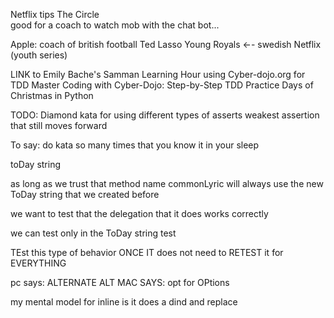 Netflix tips
The Circle  
good for a coach to watch
mob with the chat bot...

Apple:   coach of british football Ted Lasso
Young Royals ←- swedish Netflix (youth series)

LINK to Emily Bache's Samman Learning Hour using Cyber-dojo.org for TDD
Master Coding with Cyber-Dojo: Step-by-Step TDD Practice
Days of Christmas in Python


TODO:
Diamond kata for
using different types of asserts
weakest assertion that still moves forward

To say:
do kata so many times that you know it in your sleep

toDay string

as long as we trust that method name commonLyric will always use the new ToDay string that
 we created before

we want to test that the delegation that it does works correctly 

we can test only in the ToDay string test

TEst this type of behavior ONCE
IT does not need to RETEST  it for EVERYTHING
 

pc says: ALTERNATE  ALT
MAC SAYS: opt  for OPtions

my mental model for inline is
 it does a dind and replace 